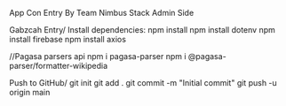 App Con Entry By Team Nimbus Stack Admin Side

Gabzcah Entry/
Install dependencies:
npm install
npm install dotenv
npm install firebase
npm install axios

//Pagasa parsers api
npm i pagasa-parser
npm i @pagasa-parser/formatter-wikipedia



Push to GitHub/
git init
git add .
git commit -m "Initial commit"
git push -u origin main
